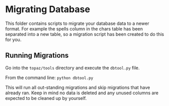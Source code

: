 Migrating Database
========================

This folder contains scripts to migrate your database data to a newer format. 
For example the spells column in the chars table has been separated into 
a new table, so a migration script has been created to do this for you.

## Running Migrations

Go into the `topaz/tools` directory and execute the `dbtool.py` file.

From the command line: `python dbtool.py`

This will run all out-standing migrations and skip migrations that have already ran. 
Keep in mind no data is deleted and any unused columns are expected to be cleaned up by yourself.

